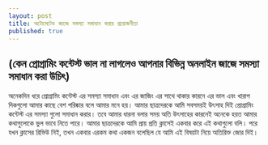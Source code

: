 ```yaml
---
layout: post
title: অটোমেটেড জাজে সমস্যা সমাধান করার প্রয়োজনীতা
published: true
---
```

## (কেন প্রোগ্রামিং কন্টেস্ট ভাল না লাগলেও আপনার বিভিন্ন অনলাইন জাজে সমস্যা সমাধান করা উচিৎ) 
অনেকদিন ধরে প্রোগ্রামিং কন্টেস্ট এর সমস্যা সমাধান এবং এর জাজিং এর সাথে থাকার কারনে এর ভাল এবং খারাপ দিকগুলো আমার কাছে বেশ পরিষ্কার বলে আমার মনে হয়। আমার ছাত্রদেরকে আমি সবসময়ই উৎসাহ দিই প্রোগ্রামিং কন্টেস্ট এর সমস্যা গুলো সমাধান করার। তবে আমার ধারনা বলার সময় অতি উৎসাহের কারনেই অনেকে হয়ত আমার কথাগুলোকে ভুল ভাবে নিতে পারে। আমার ছাত্রদেরকে আমি প্রায় প্রতি ক্লাসেই একবার করে এই কথাগুলো বলি। পরে যখন ক্লাসের রিভিউ নিই, তখন একবার এরকম কথা একজন বলেছিল যে আমি এই বিষয়টা নিয়ে অতিরিক্ত জোর দিই। 

